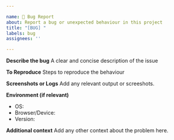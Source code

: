```yaml
---

name: 🐛 Bug Report
about: Report a bug or unexpected behaviour in this project
title: "[BUG] "
labels: bug
assignees: ''

---
```


**Describe the bug**
A clear and concise description of the issue

**To Reproduce**
Steps to reproduce the behaviour

**Screenshots or Logs**
Add any relevant output or screeshots.

**Environment (if relevant)**
- OS:
- Browser/Device:
- Version:

**Additional context**
Add any other context about the problem here.
